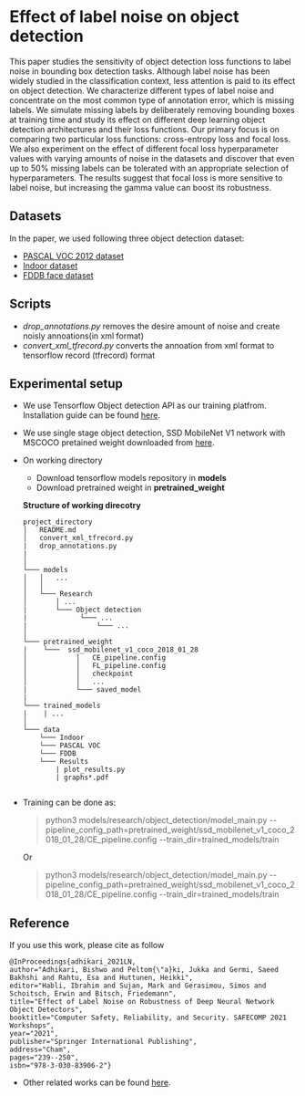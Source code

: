 # Effect of label noise on object detection

This paper studies the sensitivity of object detection loss functions to label noise in bounding box detection tasks.
Although label noise has been widely studied in the classification context, less attention is paid to its effect on object detection. 
We characterize different types of label noise and concentrate on the most common type of annotation error, which is missing labels. We simulate missing labels by deliberately removing bounding boxes at training time and study its effect on different deep learning object detection architectures and their loss functions. Our primary focus is on comparing two particular loss functions: cross-entropy loss and focal loss. We also experiment on the effect of different focal loss hyperparameter values with varying amounts of noise in the datasets and discover that even up to 50% missing labels can be tolerated with an appropriate selection of hyperparameters. The results suggest that focal loss is more sensitive to label noise, but increasing the gamma value can boost its robustness.

## Datasets

In the paper, we used following three object detection dataset:
 * [PASCAL VOC 2012 dataset](http://host.robots.ox.ac.uk/pascal/VOC/voc2012/)
 * [Indoor dataset](https://zenodo.org/record/2654485)
 * [FDDB face dataset](http://vis-www.cs.umass.edu/fddb/)


## Scripts
- *drop_annotations.py* removes the desire amount of noise and create noisly annoations(in xml format)
- *convert_xml_tfrecord.py*  converts the annoation from xml format to tensorflow record (tfrecord) format


## Experimental setup

- We use Tensorflow Object detection API as our training platfrom. Installation guide can be found [here](https://tensorflow-object-detection-api-tutorial.readthedocs.io/en/tensorflow-1.14/install.html).
- We use single stage object detection, SSD MobileNet V1 network with MSCOCO pretained weight downloaded from [here](https://github.com/tensorflow/models/blob/master/research/object_detection/g3doc/tf1_detection_zoo.md).
 
  
- On working directory 
  -   Download tensorflow models repository in **models**
  -   Download pretrained weight in **pretrained_weight**  


   **Structure of working direcotry**

    ```
    project_directory
    │   README.md
    │   convert_xml_tfrecord.py 
    |   drop_annotations.py
    |   
    │
    └─── models
    │   │   ...
    │   │
    │   └─── Research
    │       │ ...
    |       └─── Object detection
    |             └─── ...
    |                 └─── ...
    │   
    └─── pretrained_weight
    |    └───  ssd_mobilenet_v1_coco_2018_01_28
    │            │   CE_pipeline.config
    │            │   FL_pipeline.config
    │            │   checkpoint
    │            │   ...
    |            └─── saved_model
    |
    └─── trained_models
    |    | ...
    │   
    └─── data
        └─── Indoor
        └─── PASCAL VOC
        └─── FDDB
        └─── Results
            | plot_results.py
            | graphs*.pdf


    ```


- Training can be done as:

    >python3 models/research/object_detection/model_main.py  --pipeline_config_path=pretrained_weight/ssd_mobilenet_v1_coco_2018_01_28/CE_pipeline.config  --train_dir=trained_models/train

    Or 

    >python3 models/research/object_detection/model_main.py --pipeline_config_path=pretrained_weight/ssd_mobilenet_v1_coco_2018_01_28/CE_pipeline.config --train_dir=trained_models/train



## Reference

If you use this work, please cite as follow

    @InProceedings{adhikari_2021LN,
    author="Adhikari, Bishwo and Peltom{\"a}ki, Jukka and Germi, Saeed Bakhshi and Rahtu, Esa and Huttunen, Heikki",
    editor="Habli, Ibrahim and Sujan, Mark and Gerasimou, Simos and Schoitsch, Erwin and Bitsch, Friedemann",
    title="Effect of Label Noise on Robustness of Deep Neural Network Object Detectors",
    booktitle="Computer Safety, Reliability, and Security. SAFECOMP 2021 Workshops",
    year="2021",
    publisher="Springer International Publishing",
    address="Cham",
    pages="239--250",
    isbn="978-3-030-83906-2"}

    


* Other related works can be found [here](https://github.com/subeeshvasu/Awesome-Learning-with-Label-Noise). 
